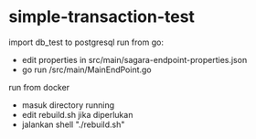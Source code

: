 # simple-transaction-test

import db_test to postgresql
run from go:
  - edit properties in src/main/sagara-endpoint-properties.json
  - go run /src/main/MainEndPoint.go

run from docker
  - masuk directory running
  - edit rebuild.sh jika diperlukan
  - jalankan shell "./rebuild.sh"
